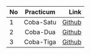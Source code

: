 | No   |  Practicum  | Link  |
|:-----|:-----------:|------:|
| 1    |  Coba-Satu     | [Github](https://github.com/IrnandaNanda/Coba-branch/tree/coba-satu) |
| 2    |  Coba-Dua     | [Github](https://github.com/salwazahramunir/Pemrograman-Web-2/tree/week2) |
| 3    |  Coba-Tiga     | [Github](https://github.com/salwazahramunir/Pemrograman-Web-2/tree/week3) |
